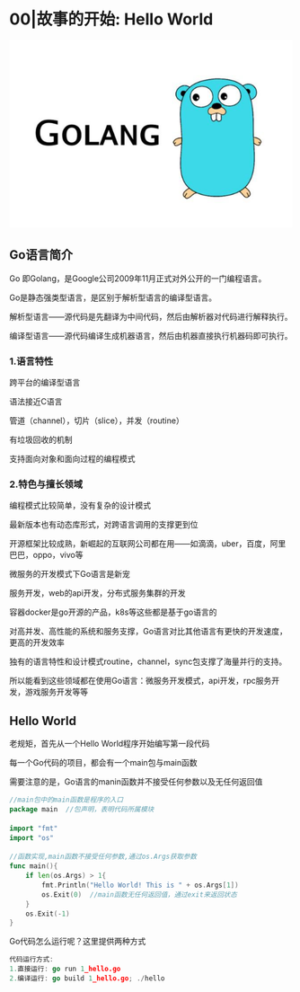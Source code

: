 # 00|故事的开始: Hello World

![img](../../../pic/00_01.png)

## Go语言简介

Go 即Golang，是Google公司2009年11月正式对外公开的一门编程语言。

Go是静态强类型语言，是区别于解析型语言的编译型语言。

​	解析型语言——源代码是先翻译为中间代码，然后由解析器对代码进行解释执行。

​	编译型语言——源代码编译生成机器语言，然后由机器直接执行机器码即可执行。

### 1.语言特性

跨平台的编译型语言

语法接近C语言

管道（channel），切片（slice），并发（routine）

有垃圾回收的机制

支持面向对象和面向过程的编程模式

### 2.特色与擅长领域

编程模式比较简单，没有复杂的设计模式

最新版本也有动态库形式，对跨语言调用的支撑更到位

开源框架比较成熟，新崛起的互联网公司都在用——如滴滴，uber，百度，阿里巴巴，oppo，vivo等

微服务的开发模式下Go语言是新宠

服务开发，web的api开发，分布式服务集群的开发

容器docker是go开源的产品，k8s等这些都是基于go语言的

对高并发、高性能的系统和服务支撑，Go语言对比其他语言有更快的开发速度，更高的开发效率

独有的语言特性和设计模式routine，channel，sync包支撑了海量并行的支持。

所以能看到这些领域都在使用Go语言：微服务开发模式，api开发，rpc服务开发，游戏服务开发等等



## Hello World

老规矩，首先从一个Hello World程序开始编写第一段代码

每一个Go代码的项目，都会有一个main包与main函数

需要注意的是，Go语言的manin函数并不接受任何参数以及无任何返回值

```GO
//main包中的main函数是程序的入口
package main  //包声明，表明代码所属模块

import "fmt"
import "os"

//函数实现,main函数不接受任何参数,通过os.Args获取参数
func main(){
	if len(os.Args) > 1{
		fmt.Println("Hello World! This is " + os.Args[1])
		os.Exit(0)	//main函数无任何返回值，通过exit来返回状态
	}
	os.Exit(-1)
}


```

Go代码怎么运行呢？这里提供两种方式

```go
代码运行方式:
1.直接运行: go run 1_hello.go
2.编译运行: go build 1_hello.go; ./hello
```

